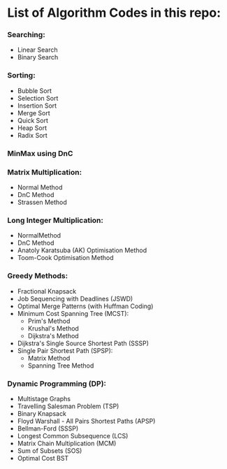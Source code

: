 # List of Algorithm Codes in this repo:

### Searching: 
- Linear Search
- Binary Search
### Sorting: 
- Bubble Sort
- Selection Sort
- Insertion Sort
- Merge Sort
- Quick Sort
- Heap Sort
- Radix Sort
### MinMax using DnC
### Matrix Multiplication: 
- Normal Method
- DnC Method
- Strassen Method
### Long Integer Multiplication:
- NormalMethod
- DnC Method
- Anatoly Karatsuba (AK) Optimisation Method
- Toom-Cook Optimisation Method
### Greedy Methods:
- Fractional Knapsack
- Job Sequencing with Deadlines (JSWD)
- Optimal Merge Patterns (with Huffman Coding)
- Minimum Cost Spanning Tree (MCST): 
  - Prim's Method
  - Krushal's Method
  - Dijkstra's Method
- Dijkstra's Single Source Shortest Path (SSSP)
- Single Pair Shortest Path (SPSP):
  - Matrix Method
  - Spanning Tree Method
### Dynamic Programming (DP): 
- Multistage Graphs
- Travelling Salesman Problem (TSP)
- Binary Knapsack
- Floyd Warshall - All Pairs Shortest Paths (APSP)
- Bellman-Ford (SSSP)
- Longest Common Subsequence (LCS)
- Matrix Chain Multiplication (MCM)
- Sum of Subsets (SOS)
- Optimal Cost BST
